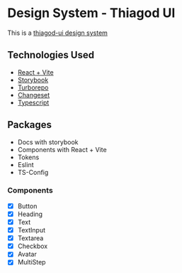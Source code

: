 # Design System - Thiagod UI

This is a [thiagod-ui design system](https://thiagodff.github.io/design-system-ignite)

## Technologies Used

- [React + Vite](https://vitejs.dev/)
- [Storybook](https://storybook.js.org/)
- [Turborepo](https://turbo.build/repo)
- [Changeset](https://github.com/changesets/changesets)
- [Typescript](https://www.typescriptlang.org/)

## Packages

- Docs with storybook
- Components with React + Vite
- Tokens
- Eslint
- TS-Config

### Components

- [x] Button
- [x] Heading
- [x] Text
- [x] TextInput
- [x] Textarea
- [x] Checkbox
- [x] Avatar
- [x] MultiStep
